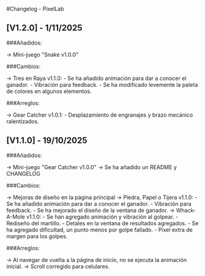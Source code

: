 #Changelog - PixelLab

## [V1.2.0] - 1/11/2025

###Añadidos:

-> Mini-juego "Snake v1.0.0"

###Cambios:

-> Tres en Raya v1.1.0:
	- Se ha añadido animación para dar a conocer el ganador.
	- Vibración para feedback.
	- Se ha modificado levemente la paleta de colores en algunos elementos.

###Arreglos:
	
-> Gear Catcher v1.0.1:
	- Desplazamiento de engranajes y brazo mecánico ralentizados.


## [V1.1.0] - 19/10/2025

###Añadidos:

-> Mini-juego "Gear Catcher v1.0.0"
-> Se ha añadido un README y CHANGELOG

###Cambios:

-> Mejoras de diseño en la página principal
-> Piedra, Papel o Tijera v1.1.0:
	- Se ha añadido animación para dar a conocer el ganador.
	- Vibración para feedback.
	- Se ha mejorado el diseño de la ventana de ganador.
-> Whack-A-Mole v1.1.0:
	- Se han agregado animación y vibración al golpear.
	- Rediseño del martillo.
	- Detales en la ventana de resultados agregados.
	- Se ha agregado dificultad, un punto menos por golpe fallado.
	- Pixel extra de margen para los golpes.

###Arreglos:
	
-> Al navegar de vuelta a la página de inicio, no se ejecuta la animación inicial.
-> Scroll corregido para celulares.